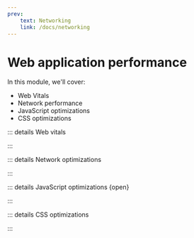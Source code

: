 ```yaml
---
prev:
    text: Networking
    link: /docs/networking
---
```


<!-- markdownlint-disable MD007 MD010 MD013 MD024 MD033 MD041 -->

<script setup>
import DocHeading from "../components/doc-heading.vue"
</script>

# Web application performance

<DocHeading />

In this module, we'll cover:

- Web Vitals
- Network performance
- JavaScript optimizations
- CSS optimizations

::: details Web vitals
<!--@include: ./web-vitals.md-->
:::

::: details Network optimizations
<!--@include: ./network-optimizations.md-->
:::

::: details JavaScript optimizations {open}
<!--@include: ./javascript-optimizations.md-->
:::

::: details CSS optimizations
<!--@include: ./css-optimizations.md-->
:::
